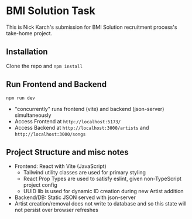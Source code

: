 # BMI Solution Task

This is Nick Karch's submission for BMI Solution recruitment process's take-home project.

## Installation

Clone the repo and `npm install`

## Run Frontend and Backend

`npm run dev`

-   "concurrently" runs frontend (vite) and backend (json-server) simultaneously
-   Access Frontend at `http://localhost:5173/`
-   Access Backend at `http://localhost:3000/artists` and `http://localhost:3000/songs`

## Project Structure and misc notes

-   Frontend: React with Vite (JavaScript)
    -   Tailwind utility classes are used for primary styling
    -   React Prop Types are used to satisfy eslint, given non-TypeScript project config
    -   UUID lib is used for dynamic ID creation during new Artist addition
-   Backend/DB: Static JSON served with json-server
-   Artist creation/removal does not write to database and so this state will not persist over browser refreshes
